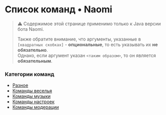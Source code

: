 # Список команд • Naomi

> ⚠️ Содержимое этой странице применимо только к Java версии бота Naomi.  
> 
> Также обратите внимание, что аргументы, указанные в `[квадратных скобках]` - **опциональные**, то есть указывать их **не обязательно**.   
> Однако, если аргумент указан `<таким образом>`, то он является **обязательным**.

### Категории команд
- [Разное](miscellaneous.md)
- [Команды веселья](fun.md)
- [Команды музыки](music.md)
- [Команды настроек](settings.md)
- [Команды модерации](moderation.md)
